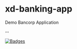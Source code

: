 # xd-banking-app

Demo Bancorp Application

--

[![Badges](http://badges.governance-system.35.238.15.35.sslip.io/badges?id=62ff29f9e10cd6654a24c7cb)](http://ui-badger.default.35.238.15.35.sslip.io/badgercorp/xd-banking-app?id=62ff29f9e10cd6654a24c7cb)


